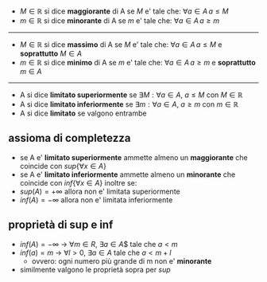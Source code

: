 
* $M \in \mathbb{R}$ si dice **maggiorante** di A se $M$ e' tale che: $\forall a \in A \, a \leq M$
* $m \in \mathbb{R}$ si dice **minorante** di A se $m$ e' tale che: $\forall a \in A \, a \geq m$
---
* $M \in \mathbb{R}$ si dice **massimo** di A se $M$ e' tale che: $\forall a \in A \, a \leq M$ e **soprattutto** $M \in A$
* $m \in \mathbb{R}$ si dice **minimo** di A se $m$ e' tale che: $\forall a \in A \, a \geq m$ e **soprattutto** $m \in A$
---
* A si dice **limitato superiormente** se $\exists M: \forall a \in A$, $a\leq M$ con $M \in \mathbb{R}$
* A si dice **limitato inferiormente** se $\exists m: \forall a \in A$, $a \geq m$ con $m \in \mathbb{R}$
* A si dice **limitato** se valgono entrambe
## assioma di completezza 
* se A e' **limitato superiormente** ammette almeno un **maggiorante** che coincide con $sup\{\forall x \in A\}$
* se A e' **limitato inferiormente** ammette almeno un **minorante** che coincide con $inf\{\forall x \in A\}$
inoltre se:
* $sup(A) = +\infty$ allora non e' limitata superiormente
* $inf(A) = -\infty$ allora non e' limitata inferiormente
## proprietà di sup e inf
* $inf(A) = -\infty$ -> $\forall m \in R$, $\exists a \in A$$ tale che $a < m$
* $inf(a) = m$ -> $\forall l>0$, $\exists a \in A$ tale che $a<m+l$
	* ovvero: ogni numero più grande di m non e' **minorante**
* similmente valgono le proprietà sopra per $sup$